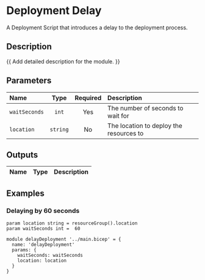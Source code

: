 # Deployment Delay

A Deployment Script that introduces a delay to the deployment process.

## Description

{{ Add detailed description for the module. }}

## Parameters

| Name          | Type     | Required | Description                             |
| :------------ | :------: | :------: | :-------------------------------------- |
| `waitSeconds` | `int`    | Yes      | The number of seconds to wait for       |
| `location`    | `string` | No       | The location to deploy the resources to |

## Outputs

| Name | Type | Description |
| :--- | :--: | :---------- |

## Examples

### Delaying by 60 seconds

```bicep
param location string = resourceGroup().location
param waitSeconds int =  60

module delayDeployment '../main.bicep' = {
  name: 'delayDeployment'
  params: {
    waitSeconds: waitSeconds
    location: location
  }
}
```